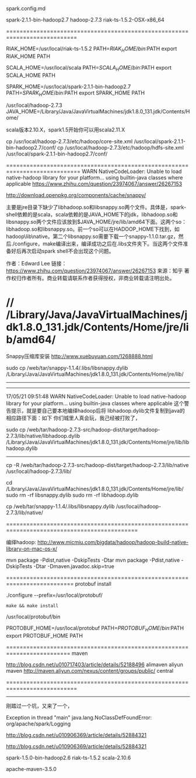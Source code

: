 spark.config.md

spark-2.1.1-bin-hadoop2.7
hadoop-2.7.3
riak-ts-1.5.2-OSX-x86_64

===========================================================================

RIAK_HOME=/usr/local/riak-ts-1.5.2
PATH=$RIAK_HOME/bin:$PATH
export RIAK_HOME PATH
 
SCALA_HOME=/usr/local/scala
PATH=$SCALA_HOME/bin:$PATH
export SCALA_HOME PATH
 
SPARK_HOME=/usr/local/spark-2.1.1-bin-hadoop2.7
PATH=$SPARK_HOME/bin:$PATH
export SPARK_HOME PATH


/usr/local/hadoop-2.7.3
JAVA_HOME=/Library/Java/JavaVirtualMachines/jdk1.8.0_131.jdk/Contents/Home/



scala版本2.10.X，spark1.5开始你可以用scala2.11.X


cp /usr/local/hadoop-2.7.3/etc/hadoop/core-site.xml /usr/local/spark-2.1.1-bin-hadoop2.7/conf/
cp /usr/local/hadoop-2.7.3/etc/hadoop/hdfs-site.xml /usr/local/spark-2.1.1-bin-hadoop2.7/conf/




============================================================================
WARN NativeCodeLoader: Unable to load native-hadoop library for your platform... using builtin-java classes where applicable
https://www.zhihu.com/question/23974067/answer/26267153

http://download.openpkg.org/components/cache/snappy/

主要是jre目录下缺少了libhadoop.so和libsnappy.so两个文件。具体是，spark-shell依赖的是scala，scala依赖的是JAVA_HOME下的jdk，libhadoop.so和libsnappy.so两个文件应该放到$JAVA_HOME/jre/lib/amd64下面。这两个so：libhadoop.so和libsnappy.so。前一个so可以在HADOOP_HOME下找到，如hadoop\lib\native。第二个libsnappy.so需要下载一个snappy-1.1.0.tar.gz，然后./configure，make编译出来，编译成功之后在.libs文件夹下。当这两个文件准备好后再次启动spark shell不会出现这个问题。

作者：Edward Lee
链接：https://www.zhihu.com/question/23974067/answer/26267153
来源：知乎
著作权归作者所有。商业转载请联系作者获得授权，非商业转载请注明出处。

// /Library/Java/JavaVirtualMachines/jdk1.8.0_131.jdk/Contents/Home/jre/lib/amd64/
============================================================================================
Snappy压缩库安装
http://www.xuebuyuan.com/1268888.html


sudo cp /web/tar/snappy-1.1.4/.libs/libsnappy.dylib /Library/Java/JavaVirtualMachines/jdk1.8.0_131.jdk/Contents/Home/jre/lib/




*****************************************************
*****************************************************
17/05/21 09:51:48 WARN NativeCodeLoader: Unable to load native-hadoop library for your platform... using builtin-java classes where applicable
这个警告提示，就是要自己要本地编绎hadoop后将 libhadoop.dylib文件复制到java的相应路径下面：如下
你们城里人真会玩，我己经被打败了，

sudo cp /web/tar/hadoop-2.7.3-src/hadoop-dist/target/hadoop-2.7.3/lib/native/libhadoop.dylib /Library/Java/JavaVirtualMachines/jdk1.8.0_131.jdk/Contents/Home/jre/lib/libhadoop.dylib


------------------------------------------------------
cp -R /web/tar/hadoop-2.7.3-src/hadoop-dist/target/hadoop-2.7.3/lib/native /usr/local/hadoop-2.7.3/lib/

cd /Library/Java/JavaVirtualMachines/jdk1.8.0_131.jdk/Contents/Home/jre/lib/
sudo rm -rf libsnappy.dylib
sudo rm -rf libhadoop.dylib





cp /web/tar/snappy-1.1.4/.libs/libsnappy.dylib /usr/local/hadoop-2.7.3/lib/native/

=============================================================================================

编绎hadoop:
http://www.micmiu.com/bigdata/hadoop/hadoop-build-native-library-on-mac-os-x/


mvn package -Pdist,native -DskipTests -Dtar
mvn package -Pdist,native -DskipTests -Dtar -Dmaven.javadoc.skip=true



==========================================================================
protobuf install 


   ./configure --prefix=/usr/local/protobuf/  

    make && make install


/usr/local/protobuf/bin


PROTOBUF_HOME=/usr/local/protobuf
PATH=$PROTOBUF_HOME/bin:$PATH
export PROTOBUF_HOME PATH

=========================================================================
maven

http://blog.csdn.net/u010717403/article/details/52188496
 <mirrors>
    <mirror>
      <id>alimaven</id>
      <name>aliyun maven</name>
      <url>http://maven.aliyun.com/nexus/content/groups/public/</url>
      <mirrorOf>central</mirrorOf>        
    </mirror>
  </mirrors>

===========================================================================


********************************************
刚踏过一个坑，又来了一个，

Exception in thread "main" java.lang.NoClassDefFoundError: org/apache/spark/Logging


http://blog.csdn.net/u010906369/article/details/52884321

http://blog.csdn.net/u010906369/article/details/52884321







spark-1.5.0-bin-hadoop2.6
riak-ts-1.5.2
scala-2.10.6

apache-maven-3.5.0













